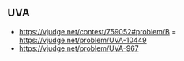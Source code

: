## UVA
- https://vjudge.net/contest/759052#problem/B = https://vjudge.net/problem/UVA-10449
- https://vjudge.net/problem/UVA-967
